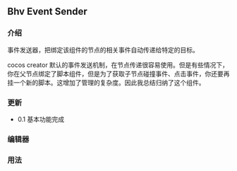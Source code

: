 ## Bhv Event Sender

### 介绍 

事件发送器，把绑定该组件的节点的相关事件自动传递给特定的目标。

cocos creator 默认的事件发送机制，在节点传递很容易使用。但是有些情况下，你在父节点绑定了脚本组件，但是为了获取子节点碰撞事件、点击事件，你还要再挂一个新的脚本。这增加了管理的复杂度。因此我总结归纳了这个组件。

### 更新

- 0.1 基本功能完成

### 编辑器



### 用法
